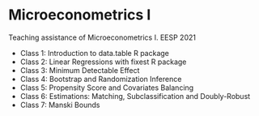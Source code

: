 # Microeconometrics I

Teaching assistance of Microeconometrics I. EESP 2021

- Class 1: Introduction to data.table R package
- Class 2: Linear Regressions with fixest R package
- Class 3: Minimum Detectable Effect
- Class 4: Bootstrap and Randomization Inference
- Class 5: Propensity Score and Covariates Balancing
- Class 6: Estimations: Matching, Subclassification and Doubly-Robust
- Class 7: Manski Bounds